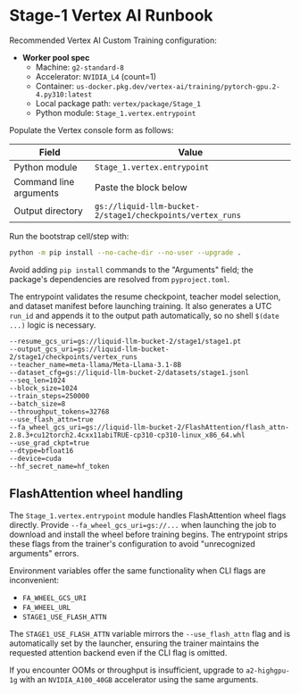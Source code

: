 # Stage-1 Vertex AI Runbook

Recommended Vertex AI Custom Training configuration:

- **Worker pool spec**
  - Machine: `g2-standard-8`
  - Accelerator: `NVIDIA_L4` (count=1)
  - Container: `us-docker.pkg.dev/vertex-ai/training/pytorch-gpu.2-4.py310:latest`
  - Local package path: `vertex/package/Stage_1`
  - Python module: `Stage_1.vertex.entrypoint`

Populate the Vertex console form as follows:

| Field | Value |
| ----- | ----- |
| Python module | `Stage_1.vertex.entrypoint` |
| Command line arguments | Paste the block below |
| Output directory | `gs://liquid-llm-bucket-2/stage1/checkpoints/vertex_runs` |

Run the bootstrap cell/step with:

```bash
python -m pip install --no-cache-dir --no-user --upgrade .
```

Avoid adding `pip install` commands to the "Arguments" field; the package's
dependencies are resolved from `pyproject.toml`.

The entrypoint validates the resume checkpoint, teacher model selection, and dataset
manifest before launching training. It also generates a UTC `run_id` and
appends it to the output path automatically, so no shell `$(date ...)` logic is
necessary.

```
--resume_gcs_uri=gs://liquid-llm-bucket-2/stage1/stage1.pt
--output_gcs_uri=gs://liquid-llm-bucket-2/stage1/checkpoints/vertex_runs
--teacher_name=meta-llama/Meta-Llama-3.1-8B
--dataset_cfg=gs://liquid-llm-bucket-2/datasets/stage1.jsonl
--seq_len=1024
--block_size=1024
--train_steps=250000
--batch_size=8
--throughput_tokens=32768
--use_flash_attn=true
--fa_wheel_gcs_uri=gs://liquid-llm-bucket-2/FlashAttention/flash_attn-2.8.3+cu12torch2.4cxx11abiTRUE-cp310-cp310-linux_x86_64.whl
--use_grad_ckpt=true
--dtype=bfloat16
--device=cuda
--hf_secret_name=hf_token
```

## FlashAttention wheel handling

The `Stage_1.vertex.entrypoint` module handles FlashAttention wheel flags directly. Provide
`--fa_wheel_gcs_uri=gs://...` when launching the job to download and install the
wheel before training begins. The entrypoint strips these flags from the trainer's
configuration to avoid "unrecognized arguments" errors.

Environment variables offer the same functionality when CLI flags are
inconvenient:

- `FA_WHEEL_GCS_URI`
- `FA_WHEEL_URL`
- `STAGE1_USE_FLASH_ATTN`

The `STAGE1_USE_FLASH_ATTN` variable mirrors the `--use_flash_attn` flag and is
automatically set by the launcher, ensuring the trainer maintains the requested
attention backend even if the CLI flag is omitted.

If you encounter OOMs or throughput is insufficient, upgrade to `a2-highgpu-1g`
with an `NVIDIA_A100_40GB` accelerator using the same arguments.

